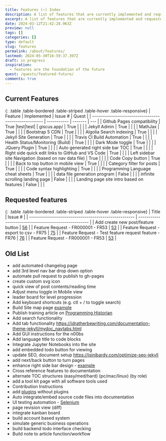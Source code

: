 ```yaml
---
title: Features (~) Index
description: A list of features that are currently implemented and requested for the site.
excerpt: A list of features that are currently implemented and requested for the site.
date: 2024-03-12T21:42:28.963Z
preview: null
tags: []
categories: []
type: default
slug: features
permalink: /about/features/
lastmod: 2024-05-30T16:59:37.397Z
draft: in progress
inspiration:
  - features are the foundation of the future
quest: /quests/featured-future/
comments: true
---
```


## Current Features

{: .table .table-bordered .table-striped .table-hover .table-responsive}
| Feature                                               | Implemented | Issue # | Quest |
| ----------------------------------------------------- | ----------- | ------- | --- |
| Github Pages compatibility                            | True        |test|test|
| giscus.app/                                           | True        |         |     |
| Jekyll Admin                                          | True        |         |     |
| MathJax                                               | True        |         |     |
| Bootstrap 5 CDN                                       | True        |         |     |
| Algolia Search indexing                               | True        |         |     |
| Jekyll Site Generation                                | True        |         |     |
| Travis CI Build Automation                            | True        |         |     |
| Health Status/Monitoring (Build)                      | True        |         |     |
| Dark Mode toggle                                      | True        |         |     |
| JQuery Plugin                                         | True        |         |     |
| Auto generated right side bar TOC                     | True        |         |     |
| Right side quick edit links to GitHub and VS Code     | True        |         |     |
| Left sidebar site Navigation (based on nav data file) | True        |         |     |
| Code Copy button                                      | True        |         |     |
| Back to top button in mobile view                     | True        |         |     |
| Category filter for posts                             | True        |         |     |
| Code syntax highlighting                              | True        |         |     |
| Programming Language cheat sheets                     | True        |         |     |
| data file generation program                          | False       |         |     |
| infinite scrolling landing page                       | False       |         |     |
| Landing page site intro based on features             | False       |         |     |

## Requested features

{: .table .table-bordered .table-striped .table-hover .table-responsive}
| Title                                                 | Issue #                                               |
| ----------------------------------------------------- | ----------------------------------------------------- |
| Add create new post/feature button                    | [56](https://github.com/bamr87/it-journey/issues/56) |
| Feature Request - FR000001 - FR53                     | [53](https://github.com/bamr87/it-journey/issues/53)  |
| Feature Request - export to csv - FR75                | [75](https://github.com/bamr87/it-journey/issues/75)  |
| Feature Request - Test feature request feature - FR76 | [76](https://github.com/bamr87/it-journey/issues/76)  |
| Feature Request - FR000001 - FR53                     | [53](https://github.com/bamr87/it-journey/issues/53)  |

## Old List

- add automated changelog page
- add 3rd level nav bar drop down option
- automate pull request to publish to gh-pages
- create custom svg icon
- quick view of post contents/reading time
- Adjust menu toggle in Mobile view
- leader board for level progression
- Add keyboard shortcuts (e.g. ctl + / to toggle search)
- Build Site map page [example](http://www.publicdomainsherpa.com/site-map.html)
- Publish training article on [Programming Historian](https://programminghistorian.org/) 
- Add search functionality
- Add tab functionality https://idratherbewriting.com/documentation-theme-jekyll/mydoc_navtabs.html
- Add GUI instructions for the n00bs
- Add language title to code blocks
- Integrate Jupyter Notebooks into the site
- add embedded todo button for viewing
- update SEO, document setup https://jsinibardy.com/optimize-seo-jekyll
- add next/back button to turn pages
- enhance right side bar design - [example](https://bootstrap-themes.github.io/dashboard/docs/#whats-included)
- Cross reference features to documentation
- alternate TOC structures (easy/med/hard) (pc/mac/linux) (by role)
- add a tool kit page with all software tools used
- Contribution Instructions
- add [plugins](https://jekyllcodex.org/without-plugins/) without plugins
- Auto integrate/embed source code files into documentation
- UI testing automation - [Selenium](https://www.selenium.dev/)
- page revision view (diff)
- integrate kanban board
- build account based system
- simulate generic business operations
- build backend todo interface checking
- Build note to article function/workflow
